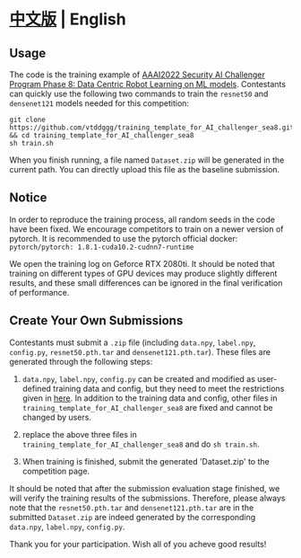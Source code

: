 # [中文版](https://github.com/vtddggg/training_template_for_AI_challenger_sea8/blob/main/README.md) | English

## Usage

The code is the training example of [AAAI2022 Security AI Challenger Program Phase 8: Data Centric Robot Learning on ML models](https://tianchi.aliyun.com/competition/entrance/531939/introduction). 
Contestants can quickly use the following two commands to train the `resnet50` and `densenet121` models needed for this competition:
```
git clone https://github.com/vtddggg/training_template_for_AI_challenger_sea8.git && cd training_template_for_AI_challenger_sea8
sh train.sh
```
When you finish running, a file named `Dataset.zip` will be generated in the current path. You can directly upload this file as the baseline submission.

## Notice

In order to reproduce the training process, all random seeds in the code have been fixed. We encourage competitors to train on a newer version of pytorch. 
It is recommended to use the pytorch official docker: `pytorch/pytorch: 1.8.1-cuda10.2-cudnn7-runtime`

We open the training log on Geforce RTX 2080ti. 
It should be noted that training on different types of GPU devices may produce slightly different results, 
and these small differences can be ignored in the final verification of performance.

## Create Your Own Submissions

Contestants must submit a `.zip` file (including `data.npy`, `label.npy`, `config.py`, `resnet50.pth.tar` and `densenet121.pth.tar`). These files are generated through the following steps:

1. `data.npy`, `label.npy`, `config.py` can be created and modified as user-defined training data and config, but they need to meet the restrictions given in [here](https://tianchi.aliyun.com/competition/entrance/531939/information). In addition to the training data and config, other files in `training_template_for_AI_challenger_sea8` are fixed and cannot be changed by users.

2. replace the above three files in `training_template_for_AI_challenger_sea8` and do `sh train.sh`.

3. When training is finished, submit the generated 'Dataset.zip' to the competition page.

It should be noted that after the submission evaluation stage finished, we will verify the training results of the submissions. Therefore, please always note that the `resnet50.pth.tar` and `densenet121.pth.tar` are in the submitted `Dataset.zip` are indeed generated by the corresponding `data.npy`, `label.npy`, `config.py`.

Thank you for your participation. Wish all of you acheve good results!
